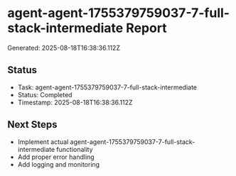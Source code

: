 # agent-agent-1755379759037-7-full-stack-intermediate Report

Generated: 2025-08-18T16:38:36.112Z

## Status
- Task: agent-agent-1755379759037-7-full-stack-intermediate
- Status: Completed
- Timestamp: 2025-08-18T16:38:36.112Z

## Next Steps
- Implement actual agent-agent-1755379759037-7-full-stack-intermediate functionality
- Add proper error handling
- Add logging and monitoring
